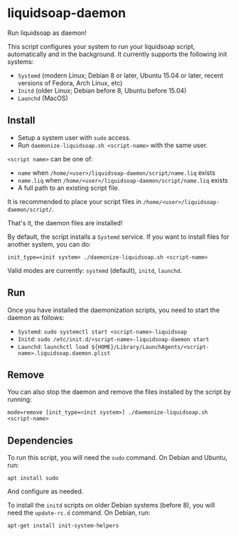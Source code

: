 # liquidsoap-daemon

Run liquidsoap as daemon!

This script configures your system to run your liquidsoap script, automatically and in the background. It currently supports the following init systems:
* `Systemd` (modern Linux; Debian 8 or later, Ubuntu 15.04 or later, recent versions of Fedora, Arch Linux, etc)
* `Initd` (older Linux; Debian before 8, Ubuntu before 15.04)
* `Launchd` (MacOS)

## Install

* Setup a system user with `sudo` access.
* Run `daemonize-liquidsoap.sh <script-name>` with the same user.

`<script name>` can be one of:
* `name` when `/home/<user>/liquidsoap-daemon/script/name.liq` exists
* `name.liq` when `/home/<user>/liquidsoap-daemon/script/name.liq` exists
* A full path to an existing script file.

It is recommended to place your script files in `/home/<user>/liquidsoap-daemon/script/`.

That's it, the daemon files are installed!

By default, the script installs a `Systemd` service. If you want to install files for another system, you can do:
```
init_type=<init system> ./daemonize-liquidsoap.sh <script-name>
```
Valid modes are currently: `systemd` (default), `initd`, `launchd`.

## Run

Once you have installed the daemonization scripts, you need to start the daemon as follows:

* `Systemd`: `sudo systemctl start <script-name>-liquidsoap`
* `Initd`: `sudo /etc/init.d/<script-name>-liquidsoap-daemon start`
* `Launchd`: `launchctl load ${HOME}/Library/LaunchAgents/<script-name>.liquidsoap.daemon.plist`

## Remove

You can also stop the daemon and remove the files installed by the script by running:
```
mode=remove [init_type=<init system>] ./daemonize-liquidsoap.sh <script-name>
```

## Dependencies

To run this script, you will need the `sudo` command. On Debian and Ubuntu, run:
```
apt install sudo
```
And configure as needed.

To install the `initd` scripts on older Debian systems (before 8), you will need the `update-rc.d` command. On Debian, run:
```
apt-get install init-system-helpers
```
